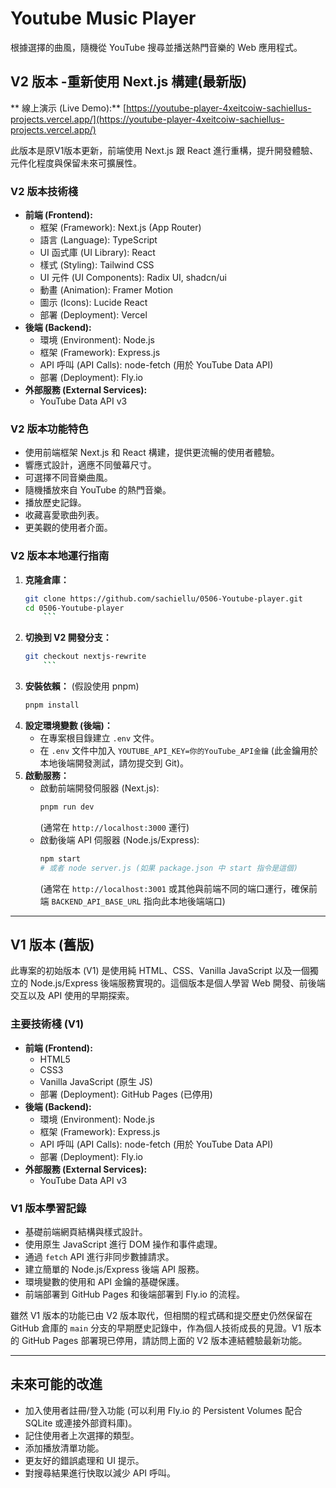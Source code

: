 # Youtube Music Player

根據選擇的曲風，隨機從 YouTube 搜尋並播送熱門音樂的 Web 應用程式。

## V2 版本 -重新使用 Next.js 構建(最新版)

** 線上演示 (Live Demo):** [https://youtube-player-4xeitcoiw-sachiellus-projects.vercel.app/](https://youtube-player-4xeitcoiw-sachiellus-projects.vercel.app/)

此版本是原V1版本更新，前端使用 Next.js 跟 React 進行重構，提升開發體驗、元件化程度與保留未來可擴展性。


### V2 版本技術棧

*   **前端 (Frontend):**
    *   框架 (Framework): Next.js (App Router)
    *   語言 (Language): TypeScript
    *   UI 函式庫 (UI Library): React
    *   樣式 (Styling): Tailwind CSS 
    *   UI 元件 (UI Components): Radix UI, shadcn/ui
    *   動畫 (Animation): Framer Motion
    *   圖示 (Icons): Lucide React
    *   部署 (Deployment): Vercel
*   **後端 (Backend):**
    *   環境 (Environment): Node.js
    *   框架 (Framework): Express.js
    *   API 呼叫 (API Calls): node-fetch (用於 YouTube Data API)
    *   部署 (Deployment): Fly.io
*   **外部服務 (External Services):**
    *   YouTube Data API v3

### V2 版本功能特色

*   使用前端框架 Next.js 和 React 構建，提供更流暢的使用者體驗。
*   響應式設計，適應不同螢幕尺寸。
*   可選擇不同音樂曲風。
*   隨機播放來自 YouTube 的熱門音樂。
*   播放歷史記錄。
*   收藏喜愛歌曲列表。
*   更美觀的使用者介面。

### V2 版本本地運行指南

1.  **克隆倉庫：**
    ```bash
    git clone https://github.com/sachiellu/0506-Youtube-player.git
    cd 0506-Youtube-player
        ```
2.  **切換到 V2 開發分支：**
    ```bash
    git checkout nextjs-rewrite
        ```
3.  **安裝依賴：** (假設使用 pnpm)
    ```bash
    pnpm install
    ```
4.  **設定環境變數 (後端)：**
    *   在專案根目錄建立 `.env` 文件。
    *   在 `.env` 文件中加入 `YOUTUBE_API_KEY=你的YouTube_API金鑰` (此金鑰用於本地後端開發測試，請勿提交到 Git)。
5.  **啟動服務：**
    *   啟動前端開發伺服器 (Next.js):
        ```bash
        pnpm run dev
        ```
        (通常在 `http://localhost:3000` 運行)
    *   啟動後端 API 伺服器 (Node.js/Express):
        ```bash
        npm start 
        # 或者 node server.js (如果 package.json 中 start 指令是這個)
        ```
        (通常在 `http://localhost:3001` 或其他與前端不同的端口運行，確保前端 `BACKEND_API_BASE_URL` 指向此本地後端端口)

---

## V1 版本 (舊版)

此專案的初始版本 (V1) 是使用純 HTML、CSS、Vanilla JavaScript 以及一個獨立的 Node.js/Express 後端服務實現的。這個版本是個人學習 Web 開發、前後端交互以及 API 使用的早期探索。

### 主要技術棧 (V1)

*   **前端 (Frontend):**
    *   HTML5
    *   CSS3
    *   Vanilla JavaScript (原生 JS)
    *   部署 (Deployment): GitHub Pages (已停用)
*   **後端 (Backend):**
    *   環境 (Environment): Node.js
    *   框架 (Framework): Express.js
    *   API 呼叫 (API Calls): node-fetch (用於 YouTube Data API)
    *   部署 (Deployment): Fly.io
*   **外部服務 (External Services):**
    *   YouTube Data API v3

### V1 版本學習記錄

*   基礎前端網頁結構與樣式設計。
*   使用原生 JavaScript 進行 DOM 操作和事件處理。
*   通過 `fetch` API 進行非同步數據請求。
*   建立簡單的 Node.js/Express 後端 API 服務。
*   環境變數的使用和 API 金鑰的基礎保護。
*   前端部署到 GitHub Pages 和後端部署到 Fly.io 的流程。

雖然 V1 版本的功能已由 V2 版本取代，但相關的程式碼和提交歷史仍然保留在 GitHub 倉庫的 `main` 分支的早期歷史記錄中，作為個人技術成長的見證。V1 版本的 GitHub Pages 部署現已停用，請訪問上面的 V2 版本連結體驗最新功能。

---

## 未來可能的改進

*   加入使用者註冊/登入功能 (可以利用 Fly.io 的 Persistent Volumes 配合 SQLite 或連接外部資料庫)。
*   記住使用者上次選擇的類型。
*   添加播放清單功能。
*   更友好的錯誤處理和 UI 提示。
*   對搜尋結果進行快取以減少 API 呼叫。
